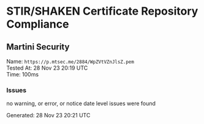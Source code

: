 # STIR/SHAKEN Certificate Repository Compliance

## Martini Security

Name: `https://p.mtsec.me/2884/WpZVtVZnJlsZ.pem`\
Tested At: 28 Nov 23 20:19 UTC\
Time: 100ms

### Issues

no warning, or error, or notice date level issues were found

Generated: 28 Nov 23 20:21 UTC